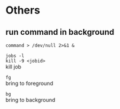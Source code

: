 # Others

## run command in background

`command > /dev/null 2>&1 &`

`jobs -l`  
`kill -9 <jobid>`  
kill job

`fg`  
bring to foreground

`bg`  
bring to background
